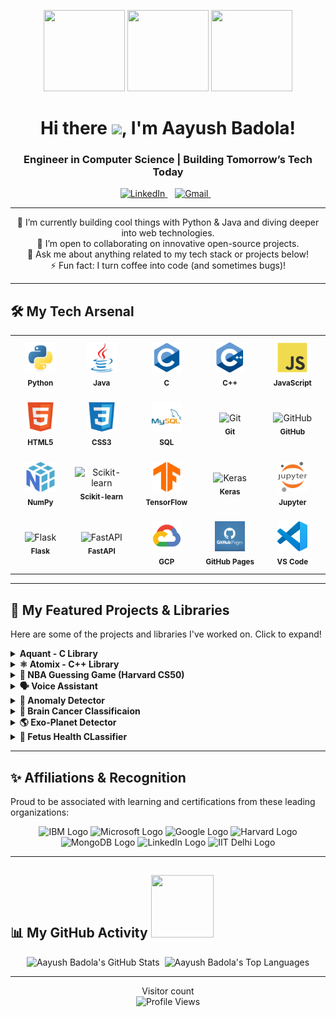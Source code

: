 
<p align="center">
  <img src="https://media.giphy.com/media/f4ztZcdm9Fi90vL4Zd/giphy.gif" width="130" height="130"/>
  
 <img src="https://media3.giphy.com/media/v1.Y2lkPTc5MGI3NjExdTl5cTJpOGtlYnF3Z251NnRhcGRpZmh4bTNncjJkeHN0bzF5cGttbiZlcD12MV9pbnRlcm5hbF9naWZfYnlfaWQmY3Q9Zw/NBs1mJNW8qCPrsauIN/giphy.gif" width="130" height="130">
  
  <img src="https://media.giphy.com/media/2IudUHdI075HL02Pkk/giphy.gif" width="130" height="130">
</p>


<h1 align="center">
  Hi there <img src="https://raw.githubusercontent.com/MartinHeinz/MartinHeinz/master/wave.gif" width="30px">, I'm Aayush Badola!
</h1>

<h3 align="center">Engineer in Computer Science | Building Tomorrow’s Tech Today</h3>

<p align="center">
  <a href="https://www.linkedin.com/in/aayush-badola-0a7b2b343/" target="_blank">
    <img src="https://img.shields.io/badge/LinkedIn-Aayush%20Badola-0077B5?style=for-the-badge&logo=linkedin" alt="LinkedIn"/>
  </a>&nbsp;&nbsp;
  <a href="mailto:aayush.badola2@gmail.com">
    <img src="https://img.shields.io/badge/Gmail-Contact%20Me-D14836?style=for-the-badge&logo=gmail" alt="Gmail"/>
  </a>&nbsp;&nbsp;

</p>

---

<p align="center">
  🔭 I’m currently building cool things with Python & Java and diving deeper into web technologies.<br>
  👯 I’m open to collaborating on innovative open-source projects.<br>
  💬 Ask me about anything related to my tech stack or projects below!<br>
  ⚡ Fun fact: I turn coffee into code (and sometimes bugs)!
</p>

---
<p align="center">

## 🛠️ My Tech Arsenal

<table width="100%">
  <!-- Row 1: Core Languages -->
  <tr>
    <td align="center" width="120" height="90">
      <img src="https://raw.githubusercontent.com/devicons/devicon/master/icons/python/python-original.svg" width="48" height="48" alt="Python" /><br><sub><b>Python</b></sub>
    </td>
    <td align="center" width="120" height="90">
      <img src="https://raw.githubusercontent.com/devicons/devicon/master/icons/java/java-original.svg" width="48" height="48" alt="Java" /><br><sub><b>Java</b></sub>
    </td>
     <td align="center" width="120" height="90">
      <img src="https://raw.githubusercontent.com/devicons/devicon/master/icons/c/c-original.svg" width="48" height="48" alt="C" /><br><sub><b>C</b></sub>
    </td>
    <td align="center" width="120" height="90">
      <img src="https://raw.githubusercontent.com/devicons/devicon/master/icons/cplusplus/cplusplus-original.svg" width="48" height="48" alt="C++" /><br><sub><b>C++</b></sub>
    </td>
    <td align="center" width="120" height="90">
      <img src="https://raw.githubusercontent.com/devicons/devicon/master/icons/javascript/javascript-original.svg" width="48" height="48" alt="JavaScript" /><br><sub><b>JavaScript</b></sub>
    </td>
  </tr>
  <!-- Row 2: Web, Data & Version Control -->
  <tr>
    <td align="center" width="120" height="90">
      <img src="https://raw.githubusercontent.com/devicons/devicon/master/icons/html5/html5-original.svg" width="48" height="48" alt="HTML5" /><br><sub><b>HTML5</b></sub>
    </td>
    <td align="center" width="120" height="90">
       <img src="https://raw.githubusercontent.com/devicons/devicon/master/icons/css3/css3-original.svg" width="48" height="48" alt="CSS3" /><br><sub><b>CSS3</b></sub>
    </td>
     <td align="center" width="120" height="90">
      <img src="https://raw.githubusercontent.com/devicons/devicon/master/icons/mysql/mysql-original-wordmark.svg" width="48" height="48" alt="SQL/MySQL" /><br><sub><b>SQL</b></sub>
    </td>
     <td align="center" width="120" height="90">
      <img src="https://www.vectorlogo.zone/logos/git-scm/git-scm-icon.svg" width="48" height="48" alt="Git" /><br><sub><b>Git</b></sub>
    </td>
    <td align="center" width="120" height="90">
       <!-- GitHub Logo -->
       <img src="https://upload.wikimedia.org/wikipedia/commons/thumb/a/ae/Github-desktop-logo-symbol.svg/2048px-Github-desktop-logo-symbol.svg.png" width="48" height="48" alt="GitHub" /><br><sub><b>GitHub</b></sub>
    </td>
  </tr>
  <!-- Row 3: Python Data Science & ML -->
   <tr>
     <td align="center" width="120" height="90">
       <img src="https://raw.githubusercontent.com/devicons/devicon/master/icons/numpy/numpy-original.svg" width="48" height="48" alt="NumPy" /><br><sub><b>NumPy</b></sub>
    </td>
     <td align="center" width="120" height="90">
      <img src="https://upload.wikimedia.org/wikipedia/commons/thumb/0/05/Scikit_learn_logo_small.svg/1200px-Scikit_learn_logo_small.svg.png" width="48" height="48" alt="Scikit-learn" /><br><sub><b>Scikit-learn</b></sub>
    </td>
    <td align="center" width="120" height="90">
      <img src="https://raw.githubusercontent.com/devicons/devicon/master/icons/tensorflow/tensorflow-original.svg" width="48" height="48" alt="TensorFlow" /><br><sub><b>TensorFlow</b></sub>
    </td>
     <td align="center" width="120" height="90">
      <img src="https://upload.wikimedia.org/wikipedia/commons/thumb/a/ae/Keras_logo.svg/1200px-Keras_logo.svg.png" width="48" height="48" alt="Keras" /><br><sub><b>Keras</b></sub>
    </td>
     <td align="center" width="120" height="90">
      <img src="https://raw.githubusercontent.com/devicons/devicon/master/icons/jupyter/jupyter-original-wordmark.svg" width="48" height="48" alt="Jupyter Notebook" /><br><sub><b>Jupyter</b></sub>
    </td>
   </tr>
  <!-- Row 4: Frameworks, Cloud, Platforms & Tools -->
   <tr>
      <td align="center" width="120" height="90">
       <!-- Flask Logo (Nolan style) -->
       <img src="https://img.icons8.com/nolan/512/flask.png" width="48" height="48" alt="Flask" />
       <br><sub><b>Flask</b></sub>
     </td>
     <td align="center" width="120" height="90">
       <img src="https://cdn.worldvectorlogo.com/logos/fastapi.svg" width="48" height="48" alt="FastAPI" /><br><sub><b>FastAPI</b></sub>
     </td>
     <td align="center" width="120" height="90">
      <img src="https://raw.githubusercontent.com/devicons/devicon/master/icons/googlecloud/googlecloud-original.svg" width="48" height="48" alt="Google Cloud" /><br><sub><b>GCP</b></sub>
    </td>
     <td align="center" width="120" height="90">
       <!-- GitHub Pages Logo -->
       <img src="https://raw.githubusercontent.com/github/explore/80688e429a7d4ef2fca1e82350fe8e3517d3494d/collections/github-pages-examples/github-pages-examples.png" width="48" height="48" alt="GitHub Pages" /><br><sub><b>GitHub Pages</b></sub>
    </td>
    <td align="center" width="120" height="90">
       <img src="https://raw.githubusercontent.com/devicons/devicon/master/icons/vscode/vscode-original.svg" width="48" height="48" alt="VS Code" /><br><sub><b>VS Code</b></sub>
    </td>
   </tr>
</table>

</p>

---

## 🚀 My Featured Projects & Libraries 

Here are some of the projects and libraries I've worked on. Click to expand!

<details>
  <summary>
    <b> Aquant - C Library</b>
  </summary>
  <br>
  <blockquote>
    <i>Aquant is a lightweight C library designed to make user input in console applications safer and easier. It abstracts complex, error-prone input handling in C, providing type-safe, memory-safe functions for capturing strings, integers, floats, doubles, and characters. It includes built-in input validation, dynamic memory management, and retry logic for invalid inputs. Functions like get_string, get_int, get_float, get_double, get_char, etc., help ensure clean, robust code—especially valuable for students and CLI tools.</i>.
  </blockquote>
  <p>
    <b>Tech used:</b> C
    <br>
    <a href="https://github.com/AayushBadola/Aquant" target="_blank">
      <img src="https://img.shields.io/badge/GitHub-View%20Repo-181717?style=for-the-badge&logo=github" alt="View Repo"/>
    </a>
  
  </p>
</details>

<details>
  <summary>
    <b>⚛️ Atomix - C++ Library</b>
  </summary>
  <br>
  <blockquote>
   <i>Atomix is a small, straightforward C++ library designed to provide basic utility functions for common programming needs, particularly useful in console-based applications or for simple data processing tasks.</i>.
  </blockquote>
  <p>
    <b>Tech used:</b> C++
    <br>
    <a href="https://github.com/AayushBadola/Atomix" target="_blank">
      <img src="https://img.shields.io/badge/GitHub-View%20Repo-181717?style=for-the-badge&logo=github" alt="View Repo"/>
    </a>
    <!-- Optional: Add PyPI badge if published -->
  </p>
</details>

<details>
  <summary>
    <b>🏀 NBA Guessing Game (Harvard CS50)</b>
  </summary>
  <br>
  <blockquote>
    A fun command-line game developed as part of the Harvard CS50 course, where you guess NBA players based on stats.
  </blockquote>
  <p>
    <b>Tech used:</b> Python
    <br>
    <a href="https://github.com/AayushBadola/NBA-guessing-game" target="_blank">
      <img src="https://img.shields.io/badge/GitHub-View%20Repo-181717?style=for-the-badge&logo=github" alt="View Repo"/>
    </a>
  </p>
</details>

<details>
  <summary>
    <b>🗣️ Voice Assistant</b>
  </summary>
  <br>
  
  <blockquote>
     A personal voice assistant capable of understanding commands and performing tasks like what is the weather
  </blockquote>
    <a href="https://github.com/AayushBadola/Assistant" target="_blank"><img src="https://img.shields.io/badge/GitHub-View%20Repo-181717?style=for-the-badge&logo=github" alt="View Repo"/></a>


</details>

<details>
  <summary>
    <b>🚨 Anomaly Detector</b>
  </summary>
  <br>
  <blockquote>
   <i>A High-Performance, Modular Python System for Identifying Outliers in Continuous Numerical Data Streams utilizing Statistical Methods and Asynchronous Processing Pipelines.</i>.
  </blockquote>
  <p>
    <b>Tech used:</b> Python, asyncio, PyYAML , NumPy , aiohttp
    <br>
    <a href="https://github.com/AayushBadola/Anomaly-Detection" target="_blank">
      <img src="https://img.shields.io/badge/GitHub-View%20Repo-181717?style=for-the-badge&logo=github" alt="View Repo"/>
    </a>
    <!-- Optional: Add PyPI badge if published -->
  </p>
</details>

<details>
  <summary>
    <b>🧠 Brain Cancer Classificaion</b>
  </summary>
  <br>
  <blockquote>
   Convolutional Neural Network (CNN) built with TensorFlow/Keras to classify brain MRI images into Glioma, Meningioma, and a general Tumor category. Based on Brain Cancer Dataset
  </blockquote>
  <p>
    <b>Tech used:</b> Python, Keras, Tensorflow, numpy, pandas etc
    <br>
    <a href="https://github.com/AayushBadola/BrainCancerClassifier" target="_blank">
      <img src="https://img.shields.io/badge/GitHub-View%20Repo-181717?style=for-the-badge&logo=github" alt="View Repo"/>
    </a>
  </p>
</details>

<details>
  <summary>
    <b>🌎 Exo-Planet Detector</b>
  </summary>
  <br>
  <blockquote>
   Machine learning pipeline for detecting exoplanets from Kepler Space Telescope data. Implements data preprocessing, model training (Random Forest), evaluation, and prediction, using Hydra for configuration and MLflow for experiment tracking
  </blockquote>
  <p>
    <b>Tech used:</b> Python, numpy, tensorflow, matplotlib, hydra etc
    <br>
    <a href="https://github.com/AayushBadola/Exo-Planet-Detection" target="_blank">
      <img src="https://img.shields.io/badge/GitHub-View%20Repo-181717?style=for-the-badge&logo=github" alt="View Repo"/>
    </a>
  </p>
</details>

<details>
  <summary>
    <b>👶 Fetus Health CLassifier</b>
  </summary>
  <br>
  <blockquote>
   An advanced Deep Learning model (CNN-Transformer Hybrid) for Fetal Health Classification, achieving ~95% validation accuracy. Leveraged TensorFlow, Keras, and Optuna for automated hyperparameter optimization and robust training pipeline on CTG data.
  </blockquote>
  <p>
    <b>Tech used:</b> Python, numpy, tensorflow, matplotlib, Keras, Optuna etc
    <br>
    <a href="https://github.com/AayushBadola/FetusHealth" target="_blank">
      <img src="https://img.shields.io/badge/GitHub-View%20Repo-181717?style=for-the-badge&logo=github" alt="View Repo"/>
    </a>
  </p>
</details>

---

## ✨ Affiliations & Recognition

Proud to be associated with learning and certifications from these leading organizations:

<p align="center">
  <img src="https://media4.giphy.com/media/v1.Y2lkPTc5MGI3NjExaXh0dmhtNndwbWdvdXBncDdnaXlvaXJncW92MnM4azdvdGV4ODc0bSZlcD12MV9pbnRlcm5hbF9naWZfYnlfaWQmY3Q9Zw/l0IygV3jQxJGQxXTa/giphy.gif" alt="IBM Logo" height="100" style="margin: 0 0px;" />
  <img src="https://png.pngtree.com/png-clipart/20190516/original/pngtree-microsoft-logo-icon-png-image_3588808.jpg" alt="Microsoft Logo" height="100" style="margin: 00px;" /> <!-- Found generic MS logo -->
  <img src="https://www.keyweo.com/wp-content/uploads/2022/04/google-logo-history.jpg" alt="Google Logo" height="100" style="margin: 00px;" />
  <img src="https://icon2.cleanpng.com/20181129/jgo/kisspng-harvard-university-graduate-school-of-design-logo-harvard-university-directory-art-amp-educati-1713916355445.webp" alt="Harvard Logo" height="100" style="margin: 00px;" />
  <img src="https://www.opc-router.de/wp-content/uploads/2021/03/mongodb_thumbnail.png" alt="MongoDB Logo" height="100" style="margin:0px;" />
  <img src="https://is1-ssl.mzstatic.com/image/thumb/Purple211/v4/41/a2/6a/41a26a22-f5a0-0f6f-43ff-03fb971d00ca/AppIcon-0-1x_U007emarketing-0-8-0-85-220-0.png/1200x600wa.png" alt="LinkedIn Logo" height="100" style="margin: 00px;" />
  <img src="https://logowik.com/content/uploads/images/iit-delhi-indian-institute-of-technology-delhi5001.jpg" alt="IIT Delhi Logo" height="100" style="margin: 00px;" />
</p>

---

## 📊 My GitHub Activity  <img src="https://media.giphy.com/media/v1.Y2lkPTc5MGI3NjExb3A4ZGc1N2pvYzNmOXpmeGsxNzh5bGhuYXdka3J1aXBjZGsyYzM1YSZlcD12MV9naWZzX3NlYXJjaCZjdD1n/ZiPcuOQn9WizpLZ9Fg/giphy.gif" width="100" height="100">

<p align="center">
  <img src="https://github-readme-stats.vercel.app/api?username=AayushBadola&show_icons=true&theme=dracula&hide_border=true&count_private=true&include_all_commits=true" alt="Aayush Badola's GitHub Stats" width="48%"/>&nbsp;
  <img src="https://github-readme-stats.vercel.app/api/top-langs/?username=AayushBadola&layout=compact&theme=dracula&hide_border=true&count_private=true" alt="Aayush Badola's Top Languages" width="48%"/>
</p>
<p align="center">

 
</p>

---

<p align="center">
  Visitor count<br>
  <img src="https://komarev.com/ghpvc/?username=AayushBadola&label=PROFILE+VIEWS&color=blueviolet&style=flat-square" alt="Profile Views"/>
</p>

